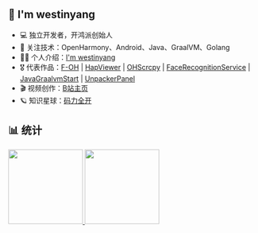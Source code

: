 ## 👋 I'm westinyang

- 💻 独立开发者，开鸿派创始人
- 🌱 关注技术：OpenHarmony、Android、Java、GraalVM、Golang
- 👨‍💻 个人介绍：[I'm westinyang](https://kaihongpai.feishu.cn/wiki/CqWLwJRadibxztkrIWZcogWxnXd)
- 🎖️ 代表作品：[F-OH](https://gitee.com/westinyang/f-oh) | [HapViewer](https://gitee.com/westinyang/hap-viewer) | [OHScrcpy](https://www.bilibili.com/read/cv24125018/) | [FaceRecognitionService](https://gitee.com/westinyang/face-recognition-service) | [JavaGraalvmStart](https://gitee.com/westinyang/java-graalvm-start) | [UnpackerPanel](https://github.com/westinyang/unpacker-panel)
- 🎬 视频创作：[B站主页](https://space.bilibili.com/74433635)
- 🪐 知识星球：[码力全开](https://kaihongpai.feishu.cn/wiki/Y4ajwv6uFi73AwkLxgbcdwctn2g)

## 📊 统计

<div float="left">
  <a href="https://github.com/anuraghazra/github-readme-stats">
    <img src="https://github-readme-stats.vercel.app/api?username=westinyang&show_icons=true&hide_title=true&hide_border=true&theme=graywhite&bg_color=0,EC6C6C,FFD479,FFFC79,73FA79&locale=cn&include_all_commits=true" height="150">
  </a>
  <a href="https://github.com/anuraghazra/github-readme-stats">
    <img src="https://github-readme-stats.vercel.app/api/top-langs/?username=westinyang&langs_count=6&hide_title=true&hide_border=true&layout=compact&theme=graywhite&bg_color=0,73FA79,73FDFF,D783FF" height="150" />
  </a>
</div>
